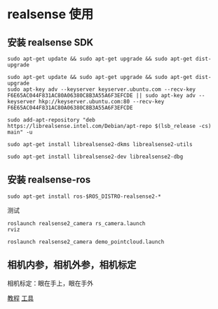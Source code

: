 

# realsense 使用
## 安装 realsense SDK
```
sudo apt-get update && sudo apt-get upgrade && sudo apt-get dist-upgrade

sudo apt-get update && sudo apt-get upgrade && sudo apt-get dist-upgrade
sudo apt-key adv --keyserver keyserver.ubuntu.com --recv-key F6E65AC044F831AC80A06380C8B3A55A6F3EFCDE || sudo apt-key adv --keyserver hkp://keyserver.ubuntu.com:80 --recv-key F6E65AC044F831AC80A06380C8B3A55A6F3EFCDE

sudo add-apt-repository "deb https://librealsense.intel.com/Debian/apt-repo $(lsb_release -cs) main" -u

sudo apt-get install librealsense2-dkms librealsense2-utils

sudo apt-get install librealsense2-dev librealsense2-dbg
```

## 安装 realsense-ros
```
sudo apt-get install ros-$ROS_DISTRO-realsense2-*
```

测试
```
roslaunch realsense2_camera rs_camera.launch 
rviz

roslaunch realsense2_camera demo_pointcloud.launch 
```

## 相机内参，相机外参，相机标定
相机标定：眼在手上，眼在手外

[教程](https://blog.csdn.net/yaked/article/details/77161160)
[工具](https://github.com/ros-planning/moveit_calibration)